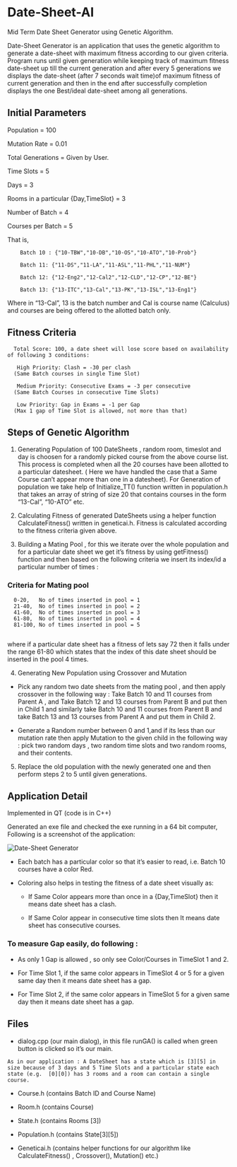 # Date-Sheet-AI
Mid Term Date Sheet Generator using Genetic Algorithm. 

Date-Sheet Generator is an application that uses the genetic algorithm to generate a date-sheet with maximum fitness according to our given criteria. Program runs until given generation while keeping track of maximum fitness date-sheet up till the current generation and after every 5 generations we displays the date-sheet (after 7 seconds wait time)of maximum fitness of current generation and then in the end after successfully completion displays the one Best/ideal date-sheet among all generations.

## Initial Parameters

Population = 100

Mutation Rate = 0.01

Total Generations = Given by User.

Time Slots = 5

Days = 3

Rooms in a particular {Day,TimeSlot} = 3

Number of Batch = 4 

Courses per Batch = 5 

That is, 
```
    Batch 10 : {"10-TBW","10-DB","10-OS","10-ATO","10-Prob"}

    Batch 11: {"11-DS","11-LA","11-ASL","11-PHL","11-NUM"}

    Batch 12: {"12-Eng2","12-Cal2","12-CLD","12-CP","12-BE"}

    Batch 13: {"13-ITC","13-Cal","13-PK","13-ISL","13-Eng1"}
   ```

Where in “13-Cal”, 13 is the batch number and Cal is course name (Calculus) and courses are being offered to the allotted batch only.

## Fitness Criteria

```
  Total Score: 100, a date sheet will lose score based on availability of following 3 conditions:

   High Priority: Clash = -30 per clash
  (Same Batch courses in single Time Slot)

   Medium Priority: Consecutive Exams = -3 per consecutive
  (Same Batch Courses in consecutive Time Slots)

   Low Priority: Gap in Exams = -1 per Gap
  (Max 1 gap of Time Slot is allowed, not more than that)
```

## Steps of Genetic Algorithm

1.	Generating Population of 100 DateSheets , random room, timeslot and day is choosen for a randomly picked course from the above course list. This process is completed when all the 20 courses have been allotted to a particular datesheet. ( Here we have handled the case that a Same Course can’t appear more than one in a datesheet). 
For Generation of population we take help of Initialize_TT() function written in population.h that takes an array of string of size 20 that contains courses in the form “13-Cal”, “10-ATO” etc.

2.	Calculating Fitness of generated DateSheets using a helper function CalculateFitness() written in geneticai.h. Fitness is calculated according to the fitness criteria given above.

3.	Building a Mating Pool , for this we iterate over the whole population and for a particular date sheet we get it’s fitness by using getFitness() function and then based on the following criteria we insert its index/id a particular number of times :

### Criteria for Mating pool
```
  0-20,   No of times inserted in pool = 1
  21-40,  No of times inserted in pool = 2
  41-60,  No of times inserted in pool = 3
  61-80,  No of times inserted in pool = 4
  81-100, No of times inserted in pool = 5
   
   ```
where if a particular date sheet has a fitness of lets say 72 then it falls under the range 61-80 which states that the index of this date sheet should be inserted in the pool 4 times. 

4.	Generating New Population using Crossover and Mutation
  * Pick any random two date sheets from the mating pool , and then apply crossover in the following way : Take Batch 10 and 11 courses from Parent A , and Take Batch 12 and 13 courses from Parent B and put then in Child 1 and similarly take Batch 10 and 11 courses from Parent B and take Batch 13 and 13 courses from Parent A and put them in Child 2. 
  
  * Generate a Random number between 0 and 1,and if its less than our mutation rate then apply Mutation to the given child in the following way : pick two random days , two random time slots and two random rooms, and their contents.

5.	Replace the old population with the newly generated one and then perform steps 2 to 5 until given generations.

## Application Detail

Implemented in QT (code is in C++)

Generated an exe file and checked the exe running in a 64 bit computer, Following is a screenshot of the application: 

![Date-Sheet Generator](https://image.ibb.co/dfa4ZG/aiproject.png)

* Each batch has a particular color so that it’s easier to read, i.e. Batch 10 courses have a color Red.

* Coloring also helps in testing the fitness of a date sheet visually as:

  * If Same Color appears more than once in a {Day,TimeSlot} then it means date sheet has a clash.

  * If Same Color appear in consecutive time slots then It means date sheet has consecutive courses.

### To measure Gap easily, do following :

  * As only 1 Gap is allowed , so only see Color/Courses in TimeSlot 1 and 2. 
  
  * For Time Slot 1, if the same color appears in TimeSlot 4 or 5 for a given same day then it means date sheet has a gap.
  
  * For Time Slot 2, if the same color appears in TimeSlot 5 for a given same day then it means date sheet has a gap.

## Files

* dialog.cpp (our main dialog), in this file runGA() is called when green button is clicked so it’s our main.

```
As in our application : A DateSheet has a state which is [3][5] in size because of 3 days and 5 Time Slots and a particular state each state (e.g.  [0][0]) has 3 rooms and a room can contain a single course.
```

* Course.h (contains Batch ID and Course Name)

* Room.h (contains Course)

* State.h (contains Rooms [3])

* Population.h (contains State[3][5]) 

* Geneticai.h  (contains helper functions for our algorithm like CalculateFitness() , Crossover(), Mutation() etc.)


